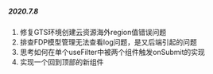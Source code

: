 ##### 2020.7.8

1. 修复GTS环境创建云资源海外region值错误问题
2. 排查FDP模型管理无法查看log问题，是又后端引起的问题
3. 思考如何在单个useFilter中被两个组件触发onSubmit的实现
4. 实现一个回到顶部的新组件


